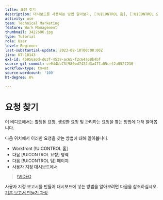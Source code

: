 ```yaml
---
title: 요청 찾기
description: 대시보드를 사용하는 방법 알아보기, [!UICONTROL 홈], [!UICONTROL 요청] 영역 및 [!UICONTROL 팀] 요청 대기열을 통해 접수되는 요청을 찾는 페이지입니다.
activity: use
team: Technical Marketing
feature: Work Management
thumbnail: 3422686.jpg
type: Tutorial
role: User
level: Beginner
last-substantial-update: 2023-08-10T00:00:00Z
jira: KT-10143
exl-id: 45956a0d-d63f-4539-ac65-f2c64a60b4bf
source-git-commit: ce044bb73f980bd7424d3a477a05cef2a8527230
workflow-type: tm+mt
source-wordcount: '100'
ht-degree: 0%

---
```


# 요청 찾기

이 비디오에서는 할당된 요청, 생성한 요청 및 관리하는 요청을 찾는 방법에 대해 알아봅니다.

다음 위치에서 이러한 요청을 찾는 방법에 대해 알아봅니다.

* Workfront [!UICONTROL 홈]
* 다음 [!UICONTROL 요청] 영역
* 다음 [!UICONTROL 팀] 페이지
* 사용자 지정 대시보드에서


>[!VIDEO](https://video.tv.adobe.com/v/3422686/?quality=12&learn=on)

사용자 지정 보고서를 만들어 대시보드에 넣는 방법을 알아보려면 다음을 참조하십시오. [기본 보고서 만들기 과정](https://experienceleague.adobe.com/docs/workfront-course-map/using/learning-programs/basic-report-creation-program.html)
